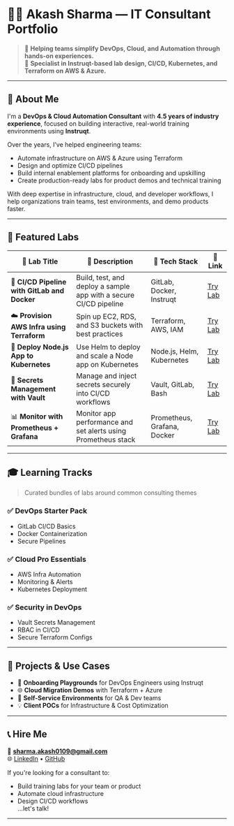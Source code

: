 # 🧑‍💻 Akash Sharma — IT Consultant Portfolio

> 🚀 **Helping teams simplify DevOps, Cloud, and Automation through hands-on experiences.**  
> 💼 **Specialist in Instruqt-based lab design, CI/CD, Kubernetes, and Terraform on AWS & Azure.**

---

## 📌 About Me

I'm a **DevOps & Cloud Automation Consultant** with **4.5 years of industry experience**, focused on building interactive, real-world training environments using **Instruqt**.

Over the years, I’ve helped engineering teams:
- Automate infrastructure on AWS & Azure using Terraform
- Design and optimize CI/CD pipelines
- Build internal enablement platforms for onboarding and upskilling
- Create production-ready labs for product demos and technical training

With deep expertise in infrastructure, cloud, and developer workflows, I help organizations train teams, test environments, and demo products faster.

---

## 🧪 Featured Labs

| 🔬 Lab Title | 📝 Description | 🧰 Tech Stack | 🔗 Link |
|-------------|----------------|---------------|---------|
| 🔧 **CI/CD Pipeline with GitLab and Docker** | Build, test, and deploy a sample app with a secure CI/CD pipeline | GitLab, Docker, Instruqt | [Try Lab](#) |
| ☁️ **Provision AWS Infra using Terraform** | Spin up EC2, RDS, and S3 buckets with best practices | Terraform, AWS, IAM | [Try Lab](#) |
| 🐳 **Deploy Node.js App to Kubernetes** | Use Helm to deploy and scale a Node app on Kubernetes | Node.js, Helm, Kubernetes | [Try Lab](#) |
| 🔐 **Secrets Management with Vault** | Manage and inject secrets securely into CI/CD workflows | Vault, GitLab, Bash | [Try Lab](#) |
| 📊 **Monitor with Prometheus + Grafana** | Monitor app performance and set alerts using Prometheus stack | Prometheus, Grafana, Docker | [Try Lab](#) |

---

## 🎓 Learning Tracks

> Curated bundles of labs around common consulting themes

### ✅ **DevOps Starter Pack**
- GitLab CI/CD Basics
- Docker Containerization
- Secure Pipelines

### ✅ **Cloud Pro Essentials**
- AWS Infra Automation
- Monitoring & Alerts
- Kubernetes Deployment

### ✅ **Security in DevOps**
- Vault Secrets Management
- RBAC in CI/CD
- Secure Terraform Configs

---

## 📂 Projects & Use Cases

- 🔁 **Onboarding Playgrounds** for DevOps Engineers using Instruqt  
- 🌐 **Cloud Migration Demos** with Terraform + Azure  
- 🧪 **Self-Service Environments** for QA & Dev teams  
- 💡 **Client POCs** for Infrastructure & Cost Optimization  

---

## 📞 Hire Me

📧 **sharma.akash0109@gmail.com**  
🌐 [LinkedIn](https://www.linkedin.com/in/akash-sharma-141616b5) • [GitHub](https://github.com/akki0109)

If you're looking for a consultant to:
- Build training labs for your team or product
- Automate cloud infrastructure
- Design CI/CD workflows  
...let's talk!

---

